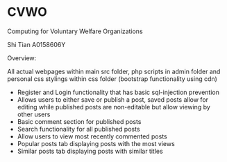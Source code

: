 # CVWO
Computing for Voluntary Welfare Organizations

Shi Tian
A0158606Y

Overview:

All actual webpages within main src folder, php scripts in admin folder and personal css stylings within css folder (bootstrap functionality using cdn)  

- Register and Login functionality that has basic sql-injection prevention
- Allows users to either save or publish a post, saved posts allow for editing while published posts are non-editable but allow viewing by other users
- Basic comment section for published posts
- Search functionality for all published posts 
- Allow users to view most recently commented posts
- Popular posts tab displaying posts with the most views
- Similar posts tab displaying posts with similar titles
